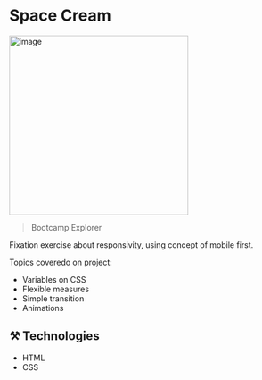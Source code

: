 # Space Cream

<img width="321" alt="image" src="https://i.imgur.com/fXJ1dsC.png">

>Bootcamp Explorer

Fixation exercise about responsivity, using concept of mobile first.

Topics coveredo on project:
  * Variables on CSS
  * Flexible measures
  * Simple transition
  * Animations

## ⚒️ Technologies

- HTML
- CSS

